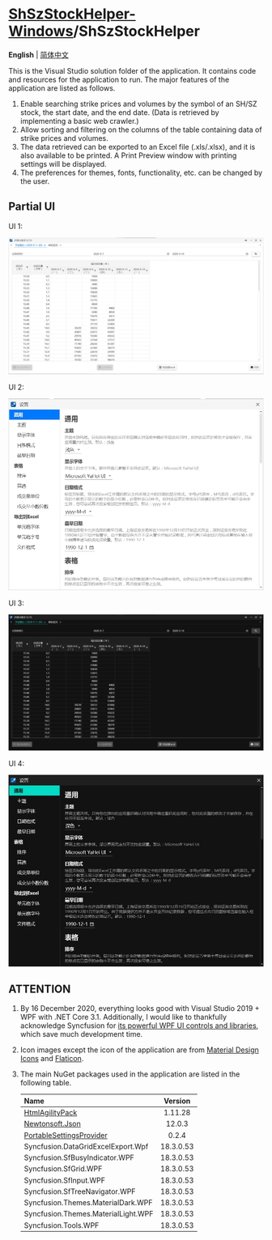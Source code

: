 # [ShSzStockHelper-Windows](https://github.com/ArvinZJC/ShSzStockHelper-Windows)/ShSzStockHelper

**English** | [简体中文](https://github.com/ArvinZJC/ShSzStockHelper-Windows/blob/master/ShSzStockHelper/README-zhCN.md)

This is the Visual Studio solution folder of the application. It contains code and resources for the application to run. The major features of the application are listed as follows.

1. Enable searching strike prices and volumes by the symbol of an SH/SZ stock, the start date, and the end date. (Data is retrieved by implementing a basic web crawler.)
2. Allow sorting and filtering on the columns of the table containing data of strike prices and volumes.
3. The data retrieved can be exported to an Excel file (.xls/.xlsx), and it is also available to be printed. A Print Preview window with printing settings will be displayed.
4. The preferences for themes, fonts, functionality, etc. can be changed by the user.

## Partial UI

UI 1:

![UI1.jpg](./Images_README/UI1.jpg)

UI 2:

![UI2.jpg](./Images_README/UI2.jpg)

UI 3:

![UI3.jpg](./Images_README/UI3.jpg)

UI 4:

![UI4.jpg](./Images_README/UI4.jpg)

## ATTENTION

1. By 16 December 2020, everything looks good with Visual Studio 2019 + WPF with .NET Core 3.1. Additionally, I would like to thankfully acknowledge Syncfusion for [its powerful WPF UI controls and libraries](https://www.syncfusion.com/wpf-ui-controls), which save much development time.
2. Icon images except the icon of the application are from [Material Design Icons](https://material.io/resources/icons/?style=baseline) and [Flaticon](https://www.flaticon.com/).
3. The main NuGet packages used in the application are listed in the following table.

    | Name | Version |
    | :-- | :--: |
    | [HtmlAgilityPack](https://html-agility-pack.net/) | 1.11.28 |
    | [Newtonsoft.Json](https://www.newtonsoft.com/json) | 12.0.3 |
    | [PortableSettingsProvider](https://github.com/Bluegrams/SettingsProviders) | 0.2.4 |
    | Syncfusion.DataGridExcelExport.Wpf | 18.3.0.53 |
    | Syncfusion.SfBusyIndicator.WPF | 18.3.0.53 |
    | Syncfusion.SfGrid.WPF | 18.3.0.53 |
    | Syncfusion.SfInput.WPF | 18.3.0.53 |
    | Syncfusion.SfTreeNavigator.WPF | 18.3.0.53 |
    | Syncfusion.Themes.MaterialDark.WPF | 18.3.0.53 |
    | Syncfusion.Themes.MaterialLight.WPF | 18.3.0.53 |
    | Syncfusion.Tools.WPF | 18.3.0.53 |
